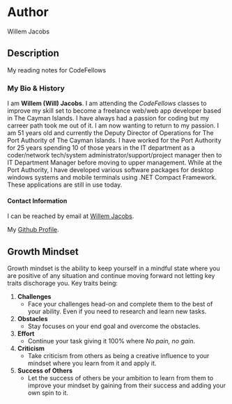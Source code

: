 # Author
Willem Jacobs

## Description
My reading notes for CodeFellows

### My Bio & History
I am **Willem (Will) Jacobs**. I am attending the *CodeFellows* classes to improve my skill set to become a freelance web/web app developer based in The Cayman Islands. I have always had a passion for coding but my carreer path took me out of it. I am now wanting to return to my passion. I am 51 years old and currently the Deputy Director of Operations for The Port Authority of The Cayman Islands. I have worked for the Port Authority for 25 years spending 10 of those years in the IT department as a coder/network tech/system administrator/support/project manager then to IT Department Manager before moving to upper management. While at the Port Authority, I have developed various software packages for desktop windows systems and mobile terminals using .NET Compact Framework. These applications are still in use today.

#### Contact Information

I can be reached by email at [Willem Jacobs](mailto:wamj58@gmail.com).

My [Github Profile](https://github.com/Willem-Jacobs).


## Growth Mindset

Growth mindset is the ability to keep yourself in a mindful state where you are positive of any situation and continue moving forward not letting key traits dischorage you. Key traits being:
1. **Challenges**
     - Face your challenges head-on and complete them to the best of your ability. Even if you need to research and learn new tasks.
2. **Obstacles**
     - Stay focuses on your end goal and overcome the obstacles.
3. **Effort**
     - Continue your task giving it 100% where _No pain, no gain_.
4. **Criticism**
     - Take criticism from others as being a creative influence to your mindset where you learn from it and apply it.
5. **Success of Others**
     - Let the success of others be your ambition to learn from them to improve your mindset by gaining from their success and adding your own spin to it.
